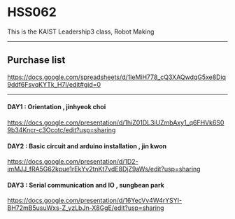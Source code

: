 # HSS062
This is the KAIST Leadership3 class, Robot Making
***
## Purchase list
<https://docs.google.com/spreadsheets/d/1leMiH778_cQ3XAQwdqG5xe8Diq9ddf6FsvqKYTk_H7I/edit#gid=0>
***

#### DAY1 : Orientation , jinhyeok choi
<https://docs.google.com/presentation/d/1hiZ01DL3iUZmbAxy1_q6FHVk6S09b34Kncr-c3Ocotc/edit?usp=sharing>
#### DAY2 : Basic circuit and arduino installation , jin kwon
<https://docs.google.com/presentation/d/1D2-imMJJ_fRA5G62kpue1rEkYv2tnKt7vdE8DjZ9aWs/edit?usp=sharing>
#### DAY3 : Serial communication and IO , sungbean park
<https://docs.google.com/presentation/d/16YecVv4W4rYSYI-BH72mB5usuWxs-Z_yzLbJn-X8GgE/edit?usp=sharing>


